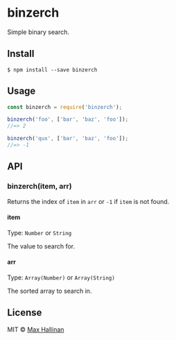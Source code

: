 # binzerch

Simple binary search.


## Install

```shell
$ npm install --save binzerch
```


## Usage

```js
const binzerch = require('binzerch');

binzerch('foo', ['bar', 'baz', 'foo']);
//=> 2

binzerch('qux', ['bar', 'baz', 'foo']);
//=> -1
```


## API

### binzerch(item, arr)

Returns the index of `item` in `arr` or `-1` if `item` is not found.

#### item

Type: `Number` or `String`

The value to search for.

#### arr

Type: `Array(Number)` or `Array(String)`

The sorted array to search in.


## License

MIT © [Max Hallinan](https://github.com/maxhallinan)

